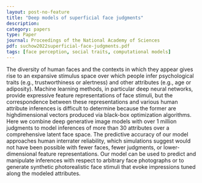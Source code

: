 ```yaml
---
layout: post-no-feature
title: "Deep models of superficial face judgments"
description: 
category: papers
type: Paper
journal: Proceedings of the National Academy of Sciences
pdf: suchow2022superficial-face-judgments.pdf
tags: [face perception, social traits, computational models]
---
```


The diversity of human faces and the contexts in which they appear gives rise to an
expansive stimulus space over which people infer psychological traits (e.g., trustworthiness or alertness) and other attributes (e.g., age or adiposity). Machine learning
methods, in particular deep neural networks, provide expressive feature representations
of face stimuli, but the correspondence between these representations and various
human attribute inferences is difficult to determine because the former are highdimensional vectors produced via black-box optimization algorithms. Here we combine
deep generative image models with over 1 million judgments to model inferences of
more than 30 attributes over a comprehensive latent face space. The predictive accuracy
of our model approaches human interrater reliability, which simulations suggest would
not have been possible with fewer faces, fewer judgments, or lower-dimensional feature
representations. Our model can be used to predict and manipulate inferences with
respect to arbitrary face photographs or to generate synthetic photorealistic face stimuli
that evoke impressions tuned along the modeled attributes.

